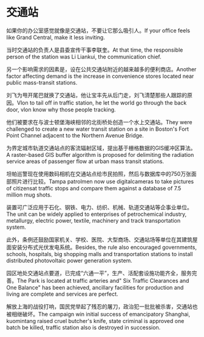# 交通站

<p><span class="chinese">如果你的办公室感觉就像是交通站，不要让它那么吸引人。</span><span class="english">If your office feels like Grand Central, make it less inviting.</span></p>

<p><span class="chinese">当时交通站的负责人是县委宣传干事李联奎。</span><span class="english">At that time, the responsible person of the station was Li Liankui, the communication chief.</span></p>

<p><span class="chinese">另一个影响需求的因素是，设在公共交通站附近的越来越多的便利商店。</span><span class="english">Another factor affecting demand is the increase in convenience stores located near public mass-transit stations.</span></p>

<p><span class="chinese">刘飞为甩开尾巴就换了交通站，他让宝丰先从后门走，刘飞清楚那些人跟踪的原因。</span><span class="english">Vlon to tail off in traffic station, he let the world go through the back door, vlon know why those people tracking.</span></p>

<p><span class="chinese">他们被要求在与波士顿堡海峡相邻的北街桥处创造一个水上交通站。</span><span class="english">They were challenged to create a new water transit station on a site in Boston's Fort Point Channel adjacent to the Northern Avenue Bridge.</span></p>

<p><span class="chinese">为界定城市轨道交通站点的客流辐射区域，提出基于栅格数据的GIS缓冲区算法。</span><span class="english">A raster-based GIS buffer algorithm is proposed for delimiting the radiation service areas of passenger flow at urban mass transit stations.</span></p>

<p><span class="chinese">坦帕巡警现在使用数码相机在交通站点给市民拍照，然后与数据库中的750万张面部照片进行比较。</span><span class="english">Tampa patrolmen now use digitalcameras to take pictures of citizensat traffic stops and compare them against a database of 7.5 million mug shots.</span></p>

<p><span class="chinese">装置可广泛应用于石化、钢铁、电力、纺织、机械、轨道交通站等企事业单位。</span><span class="english">The unit can be widely applied to enterprises of petrochemical industry, metallurgy, electric power, textile, machinery and track transportation system.</span></p>

<p><span class="chinese">此外，条例还鼓励国家机关、学校、医院、大型商场、交通站场等单位在其建筑屋面安装分布式光伏发电系统。</span><span class="english">Besides, the rule also encouraged governments, schools, hospitals, big shopping malls and transportation stations to install distributed photovoltaic power generation system.</span></p>

<p><span class="chinese">园区地处交通站点要道，已完成“六通一平”，生产、活配套设施功能齐全，服务完善。</span><span class="english">The Park is located at traffic arteries and" Six Traffic Clearances and One Balance" has been achieved, ancillary facilities for production and living are complete and services are perfect.</span></p>

<p><span class="chinese">解放上海的战役打响，国民党举起了残忍的屠刀，政治犯一批批被杀害，交通站也被相继破坏。</span><span class="english">The campaign win initial success of emancipatory Shanghai, kuomintang raised cruel butcher's knife, state criminal is approved one batch be killed, traffic station also is destroyed in succession.</span></p>

